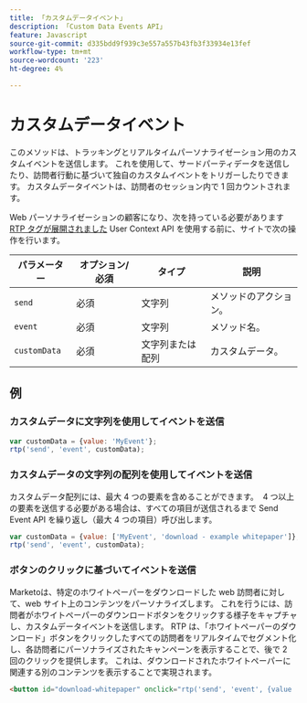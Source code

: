 ```yaml
---
title: 「カスタムデータイベント」
description: 「Custom Data Events API」
feature: Javascript
source-git-commit: d335bdd9f939c3e557a557b43fb3f33934e13fef
workflow-type: tm+mt
source-wordcount: '223'
ht-degree: 4%

---
```



# カスタムデータイベント

このメソッドは、トラッキングとリアルタイムパーソナライゼーション用のカスタムイベントを送信します。 これを使用して、サードパーティデータを送信したり、訪問者行動に基づいて独自のカスタムイベントをトリガーしたりできます。 カスタムデータイベントは、訪問者のセッション内で 1 回カウントされます。

Web パーソナライゼーションの顧客になり、次を持っている必要があります [RTP タグが展開されました](https://experienceleague.adobe.com/en/docs/marketo/using/product-docs/web-personalization/rtp-tag-implementation/deploy-the-rtp-javascript) User Context API を使用する前に、サイトで次の操作を行います。

| パラメーター | オプション/必須 | タイプ | 説明 |
|---|---|---|---|
| `send` | 必須 | 文字列 | メソッドのアクション。 |
| `event` | 必須 | 文字列 | メソッド名。 |
| `customData` | 必須 | 文字列または配列 | カスタムデータ。 |

## 例

### カスタムデータに文字列を使用してイベントを送信

```javascript
var customData = {value: 'MyEvent'};
rtp('send', 'event', customData);
```

### カスタムデータの文字列の配列を使用してイベントを送信

カスタムデータ配列には、最大 4 つの要素を含めることができます。  4 つ以上の要素を送信する必要がある場合は、すべての項目が送信されるまで Send Event API を繰り返し（最大 4 つの項目）呼び出します。

```javascript
var customData = {value: ['MyEvent', 'download - example whitepaper']};
rtp('send', 'event', customData);
```

### ボタンのクリックに基づいてイベントを送信

Marketoは、特定のホワイトペーパーをダウンロードした web 訪問者に対して、web サイト上のコンテンツをパーソナライズします。 これを行うには、訪問者がホワイトペーパーのダウンロードボタンをクリックする様子をキャプチャし、カスタムデータイベントを送信します。 RTP は、「ホワイトペーパーのダウンロード」ボタンをクリックしたすべての訪問者をリアルタイムでセグメント化し、各訪問者にパーソナライズされたキャンペーンを表示することで、後で 2 回のクリックを提供します。 これは、ダウンロードされたホワイトペーパーに関連する別のコンテンツを表示することで実現されます。

```html
<button id="download-whitepaper" onclick="rtp('send', 'event', {value :'download - example whitepaper'})">Download</button>
```
